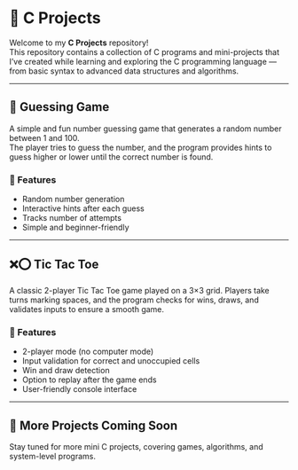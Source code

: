 # 🧠 C Projects

Welcome to my **C Projects** repository!  
This repository contains a collection of C programs and mini-projects that I’ve created while learning and exploring the C programming language — from basic syntax to advanced data structures and algorithms.

---

## 🎯 Guessing Game  
A simple and fun number guessing game that generates a random number between 1 and 100.  
The player tries to guess the number, and the program provides hints to guess higher or lower until the correct number is found.

### 📝 Features
- Random number generation  
- Interactive hints after each guess  
- Tracks number of attempts  
- Simple and beginner-friendly

---

## ❌⭕ Tic Tac Toe

A classic 2-player Tic Tac Toe game played on a 3×3 grid.
Players take turns marking spaces, and the program checks for wins, draws, and validates inputs to ensure a smooth game.

### 📝 Features

- 2-player mode (no computer mode)
- Input validation for correct and unoccupied cells
- Win and draw detection
- Option to replay after the game ends
- User-friendly console interface

---

## 📌 More Projects Coming Soon

Stay tuned for more mini C projects, covering games, algorithms, and system-level programs.
